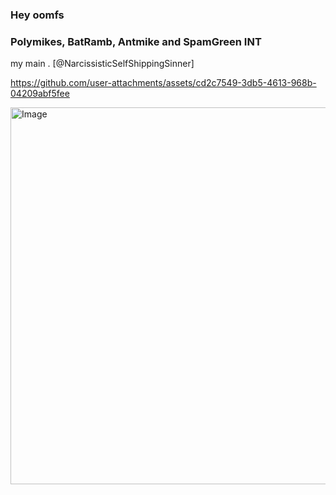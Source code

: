 ### Hey oomfs
### Polymikes, BatRamb, Antmike and SpamGreen INT 
my main . [@NarcissisticSelfShippingSinner]

https://github.com/user-attachments/assets/cd2c7549-3db5-4613-968b-04209abf5fee

<img width="1377" height="603" alt="Image" src="https://github.com/user-attachments/assets/09ffb555-d53b-455c-9bf5-5a062d7ed46c" />

